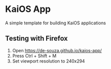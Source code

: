 # KaiOS App
A simple template for building KaiOS applications

## Testing with Firefox

1. Open https://de-souza.github.io/kaios-app/
2. Press Ctrl + Shift + M
3. Set viewport resolution to 240x294
